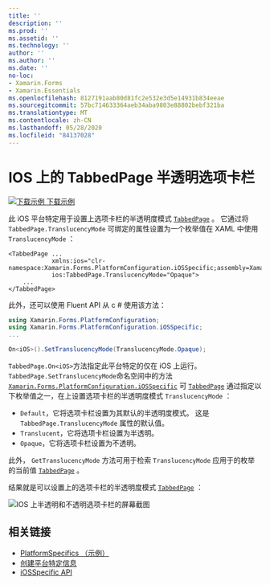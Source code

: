 ```yaml
---
title: ''
description: ''
ms.prod: ''
ms.assetid: ''
ms.technology: ''
author: ''
ms.author: ''
ms.date: ''
no-loc:
- Xamarin.Forms
- Xamarin.Essentials
ms.openlocfilehash: 8127191aab80d81fc2e532e3d5e14931b834eeae
ms.sourcegitcommit: 57bc714633364aeb34aba9803e88802bebf321ba
ms.translationtype: MT
ms.contentlocale: zh-CN
ms.lasthandoff: 05/28/2020
ms.locfileid: "84137028"
---
```

# <a name="tabbedpage-translucent-tab-bar-on-ios"></a>IOS 上的 TabbedPage 半透明选项卡栏

[![下载示例](~/media/shared/download.png) 下载示例](https://docs.microsoft.com/samples/xamarin/xamarin-forms-samples/userinterface-platformspecifics)

此 iOS 平台特定用于设置上选项卡栏的半透明度模式 [`TabbedPage`](xref:Xamarin.Forms.TabbedPage) 。 它通过将 `TabbedPage.TranslucencyMode` 可绑定的属性设置为一个枚举值在 XAML 中使用 `TranslucencyMode` ：

```xaml
<TabbedPage ...
            xmlns:ios="clr-namespace:Xamarin.Forms.PlatformConfiguration.iOSSpecific;assembly=Xamarin.Forms.Core"
            ios:TabbedPage.TranslucencyMode="Opaque">
    ...
</TabbedPage>
```

此外，还可以使用 Fluent API 从 c # 使用该方法：

```csharp
using Xamarin.Forms.PlatformConfiguration;
using Xamarin.Forms.PlatformConfiguration.iOSSpecific;
...

On<iOS>().SetTranslucencyMode(TranslucencyMode.Opaque);
```

`TabbedPage.On<iOS>`方法指定此平台特定的仅在 iOS 上运行。 `TabbedPage.SetTranslucencyMode`命名空间中的方法 [`Xamarin.Forms.PlatformConfiguration.iOSSpecific`](xref:Xamarin.Forms.PlatformConfiguration.iOSSpecific) 可 [`TabbedPage`](xref:Xamarin.Forms.TabbedPage) 通过指定以下枚举值之一，在上设置选项卡栏的半透明度模式 `TranslucencyMode` ：

- `Default`，它将选项卡栏设置为其默认的半透明度模式。 这是 `TabbedPage.TranslucencyMode` 属性的默认值。
- `Translucent`，它将选项卡栏设置为半透明。
- `Opaque`，它将选项卡栏设置为不透明。

此外， `GetTranslucencyMode` 方法可用于检索 `TranslucencyMode` 应用于的枚举的当前值 [`TabbedPage`](xref:Xamarin.Forms.TabbedPage) 。

结果就是可以设置上的选项卡栏的半透明度模式 [`TabbedPage`](xref:Xamarin.Forms.TabbedPage) ：

![IOS 上半透明和不透明选项卡栏的屏幕截图](tabbedpage-translucent-tabbar-images/translucencymodes.png "透明且不透明的选项卡")

## <a name="related-links"></a>相关链接

- [PlatformSpecifics （示例）](https://docs.microsoft.com/samples/xamarin/xamarin-forms-samples/userinterface-platformspecifics)
- [创建平台特定信息](~/xamarin-forms/platform/platform-specifics/index.md#creating-platform-specifics)
- [iOSSpecific API](xref:Xamarin.Forms.PlatformConfiguration.iOSSpecific)

